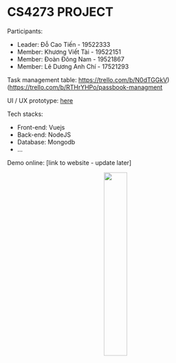 #  CS4273 PROJECT

Participants:
- Leader: Đỗ Cao Tiến - 19522333
- Member: Khương Viết Tài - 19522151
- Member: Đoàn Đông Nam - 19521867
- Member: Lê Dương Anh Chí - 17521293

Task management table: https://trello.com/b/N0dTGGkV) (https://trello.com/b/RTHrYHPo/passbook-managment

UI / UX prototype: [here](https://www.figma.com/file/CamMGw63Qo3mWYTmE2Pvg9/Untitled?node-id=0%3A1)

Tech stacks:

- Front-end: Vuejs
- Back-end: NodeJS
- Database: Mongodb
- ...

Demo online: [link to website - update later]
<p align="center" width="100%">
    <img width="33%" src="https://i.stack.imgur.com/RJj4x.png"> 
</p>
